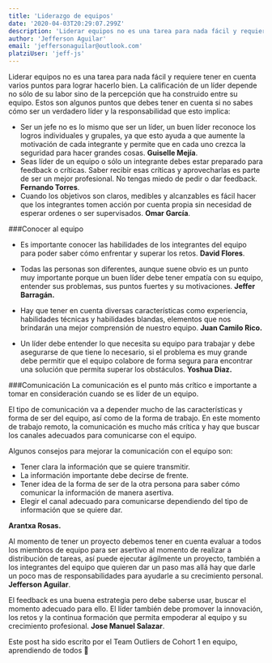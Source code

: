 ```yaml
---
title: 'Liderazgo de equipos'
date: '2020-04-03T20:29:07.299Z'
description: 'Liderar equipos no es una tarea para nada fácil y requiere tener en cuenta varios puntos para lograr hacerlo bien.'
author: 'Jefferson Aguilar'
email: 'jeffersonaguilar@outlook.com'
platziUser: 'jeff-js'
---
```


Liderar equipos no es una tarea para nada fácil y requiere tener en cuenta varios puntos para lograr hacerlo bien. La calificación de un líder depende no sólo de su labor sino de la percepción que ha construido entre su equipo. Estos son algunos puntos que debes tener en cuenta si no sabes cómo ser un verdadero líder y la responsabilidad que esto implica:

- Ser un jefe no es lo mismo que ser un líder, un buen líder reconoce los logros individuales y grupales, ya que esto ayuda a que aumente la motivación de cada integrante y permite que en cada uno crezca la seguridad para hacer grandes cosas. **Guiselle Mejía**.
- Seas líder de un equipo o sólo un integrante debes estar preparado para feedback o críticas. Saber recibir esas críticas y aprovecharlas es parte de ser un mejor profesional. No tengas miedo de pedir o dar feedback. **Fernando Torres**.
- Cuando los objetivos son claros, medibles y alcanzables es fácil hacer que los integrantes tomen acción por cuenta propia sin necesidad de esperar ordenes o ser supervisados. **Omar García**.

###Conocer al equipo

- Es importante conocer las habilidades de los integrantes del equipo para poder saber cómo enfrentar y superar los retos. **David Flores**.  

- Todas las personas son diferentes, aunque suene obvio es un punto muy importante porque un buen líder debe tener empatía con su equipo, entender sus problemas, sus puntos fuertes y su motivaciones. **Jeffer Barragán.**  

- Hay que tener en cuenta diversas características como experiencia, habilidades técnicas y habilidades blandas, elementos que nos brindarán una mejor comprensión de nuestro equipo. **Juan Camilo Rico.**  

- Un líder debe entender lo que necesita su equipo para trabajar y debe asegurarse de que tiene lo necesario, si el problema es muy grande debe permitir que el equipo colabore de forma segura para encontrar una solución que permita superar los obstáculos.
**Yoshua Diaz.**

###Comunicación
La comunicación es el punto más crítico e importante a tomar en consideración cuando se es líder de un equipo.

El tipo de comunicación va a depender mucho de las características y forma de ser del equipo, así como de la forma de trabajo. En este momento de trabajo remoto, la comunicación es mucho más crítica y hay que buscar los canales adecuados para comunicarse con el equipo.

Algunos consejos para mejorar la comunicación con el equipo son:

- Tener clara la información que se quiere transmitir.
- La información importante debe decirse de frente.
- Tener idea de la forma de ser de la otra persona para saber cómo comunicar la información de manera asertiva.
- Elegir el canal adecuado para comunicarse dependiendo del tipo de información que se quiere dar.

**Arantxa Rosas.**

Al momento de tener un proyecto debemos tener en cuenta evaluar a todos los miembros de equipo para ser asertivo al momento de realizar a distribución de tareas, así puede ejecutar ágilmente un proyecto, también a los integrantes del equipo que quieren dar un paso mas allá hay que darle un poco mas de responsabilidades para ayudarle a su crecimiento personal. **Jefferson Aguilar**.

El feedback es una buena estrategia pero debe saberse usar, buscar el momento adecuado para ello. El líder también debe promover la innovación, los retos y la continua formación que permita empoderar al equipo y su crecimiento profesional. **Jose Manuel Salazar**.

Este post ha sido escrito por el Team Outliers de Cohort 1 en equipo, aprendiendo de todos 💚

